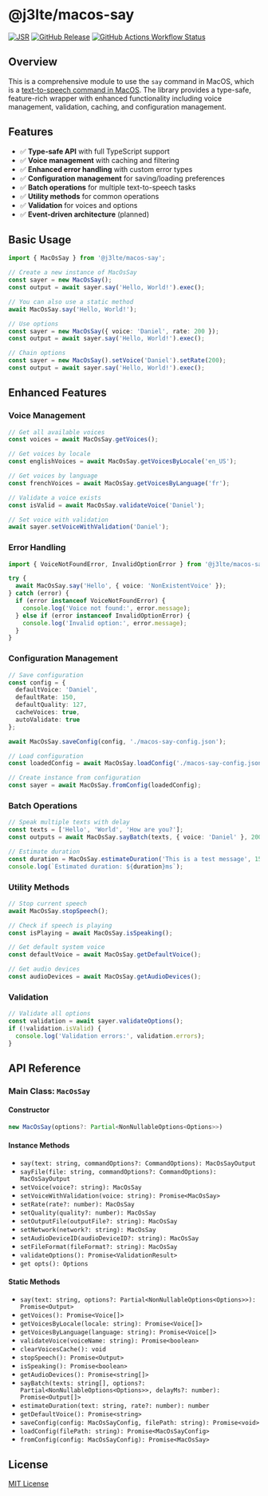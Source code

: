 # @j3lte/macos-say

[![JSR](https://jsr.io/badges/@j3lte/macos-say)](https://jsr.io/@j3lte/macos-say)
[![GitHub Release](https://img.shields.io/github/v/release/j3lte/macos-say)](https://github.com/j3lte/macos-say/releases/latest)
[![GitHub Actions Workflow Status](https://img.shields.io/github/actions/workflow/status/j3lte/macos-say/ci.yml)](https://github.com/j3lte/macos-say/actions)

## Overview

This is a comprehensive module to use the `say` command in MacOS, which is a [text-to-speech command in MacOS](https://ss64.com/mac/say.html). The library provides a type-safe, feature-rich wrapper with enhanced functionality including voice management, validation, caching, and configuration management.

## Features

- ✅ **Type-safe API** with full TypeScript support
- ✅ **Voice management** with caching and filtering
- ✅ **Enhanced error handling** with custom error types
- ✅ **Configuration management** for saving/loading preferences
- ✅ **Batch operations** for multiple text-to-speech tasks
- ✅ **Utility methods** for common operations
- ✅ **Validation** for voices and options
- ✅ **Event-driven architecture** (planned)

## Basic Usage

```typescript
import { MacOsSay } from '@j3lte/macos-say';

// Create a new instance of MacOsSay
const sayer = new MacOsSay();
const output = await sayer.say('Hello, World!').exec();

// You can also use a static method
await MacOsSay.say('Hello, World!');

// Use options
const sayer = new MacOsSay({ voice: 'Daniel', rate: 200 });
const output = await sayer.say('Hello, World!').exec();

// Chain options
const sayer = new MacOsSay().setVoice('Daniel').setRate(200);
const output = await sayer.say('Hello, World!').exec();
```

## Enhanced Features

### Voice Management

```typescript
// Get all available voices
const voices = await MacOsSay.getVoices();

// Get voices by locale
const englishVoices = await MacOsSay.getVoicesByLocale('en_US');

// Get voices by language
const frenchVoices = await MacOsSay.getVoicesByLanguage('fr');

// Validate a voice exists
const isValid = await MacOsSay.validateVoice('Daniel');

// Set voice with validation
await sayer.setVoiceWithValidation('Daniel');
```

### Error Handling

```typescript
import { VoiceNotFoundError, InvalidOptionError } from '@j3lte/macos-say';

try {
  await MacOsSay.say('Hello', { voice: 'NonExistentVoice' });
} catch (error) {
  if (error instanceof VoiceNotFoundError) {
    console.log('Voice not found:', error.message);
  } else if (error instanceof InvalidOptionError) {
    console.log('Invalid option:', error.message);
  }
}
```

### Configuration Management

```typescript
// Save configuration
const config = {
  defaultVoice: 'Daniel',
  defaultRate: 150,
  defaultQuality: 127,
  cacheVoices: true,
  autoValidate: true
};

await MacOsSay.saveConfig(config, './macos-say-config.json');

// Load configuration
const loadedConfig = await MacOsSay.loadConfig('./macos-say-config.json');

// Create instance from configuration
const sayer = await MacOsSay.fromConfig(loadedConfig);
```

### Batch Operations

```typescript
// Speak multiple texts with delay
const texts = ['Hello', 'World', 'How are you?'];
const outputs = await MacOsSay.sayBatch(texts, { voice: 'Daniel' }, 2000);

// Estimate duration
const duration = MacOsSay.estimateDuration('This is a test message', 150);
console.log(`Estimated duration: ${duration}ms`);
```

### Utility Methods

```typescript
// Stop current speech
await MacOsSay.stopSpeech();

// Check if speech is playing
const isPlaying = await MacOsSay.isSpeaking();

// Get default system voice
const defaultVoice = await MacOsSay.getDefaultVoice();

// Get audio devices
const audioDevices = await MacOsSay.getAudioDevices();
```

### Validation

```typescript
// Validate all options
const validation = await sayer.validateOptions();
if (!validation.isValid) {
  console.log('Validation errors:', validation.errors);
}
```

## API Reference

### Main Class: `MacOsSay`

#### Constructor
```typescript
new MacOsSay(options?: Partial<NonNullableOptions<Options>>)
```

#### Instance Methods
- `say(text: string, commandOptions?: CommandOptions): MacOsSayOutput`
- `sayFile(file: string, commandOptions?: CommandOptions): MacOsSayOutput`
- `setVoice(voice?: string): MacOsSay`
- `setVoiceWithValidation(voice: string): Promise<MacOsSay>`
- `setRate(rate?: number): MacOsSay`
- `setQuality(quality?: number): MacOsSay`
- `setOutputFile(outputFile?: string): MacOsSay`
- `setNetwork(network?: string): MacOsSay`
- `setAudioDeviceID(audioDeviceID?: string): MacOsSay`
- `setFileFormat(fileFormat?: string): MacOsSay`
- `validateOptions(): Promise<ValidationResult>`
- `get opts(): Options`

#### Static Methods
- `say(text: string, options?: Partial<NonNullableOptions<Options>>): Promise<Output>`
- `getVoices(): Promise<Voice[]>`
- `getVoicesByLocale(locale: string): Promise<Voice[]>`
- `getVoicesByLanguage(language: string): Promise<Voice[]>`
- `validateVoice(voiceName: string): Promise<boolean>`
- `clearVoicesCache(): void`
- `stopSpeech(): Promise<Output>`
- `isSpeaking(): Promise<boolean>`
- `getAudioDevices(): Promise<string[]>`
- `sayBatch(texts: string[], options?: Partial<NonNullableOptions<Options>>, delayMs?: number): Promise<Output[]>`
- `estimateDuration(text: string, rate?: number): number`
- `getDefaultVoice(): Promise<string>`
- `saveConfig(config: MacOsSayConfig, filePath: string): Promise<void>`
- `loadConfig(filePath: string): Promise<MacOsSayConfig>`
- `fromConfig(config: MacOsSayConfig): Promise<MacOsSay>`

## License

[MIT License](./LICENSE.md)
